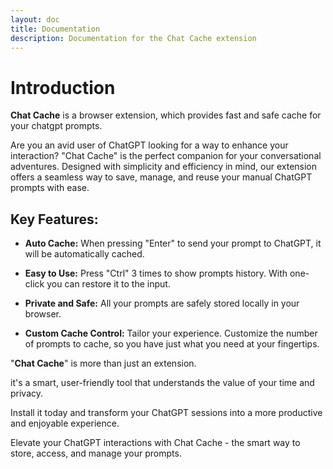 ```yaml
---
layout: doc
title: Documentation
description: Documentation for the Chat Cache extension
---
```


# Introduction
**Chat Cache** is a browser extension, which provides fast and safe cache for your chatgpt prompts.

Are you an avid user of ChatGPT looking for a way to enhance your interaction? "Chat Cache" is the perfect companion for your conversational adventures. Designed with simplicity and efficiency in mind, our extension offers a seamless way to save, manage, and reuse your manual ChatGPT prompts with ease.

## Key Features:

- **Auto Cache:** When pressing "Enter" to send your prompt to ChatGPT, it will be automatically cached.
- **Easy to Use:** Press "Ctrl" 3 times to show prompts history. With one-click you can restore it to the input.
- **Private and Safe:** All your prompts are safely stored locally in your browser.

- **Custom Cache Control:** Tailor your experience. Customize the number of prompts to cache, so you have just what you need at your fingertips.

"**Chat Cache**" is more than just an extension.

it's a smart, user-friendly tool that understands the value of your time and privacy.

Install it today and transform your ChatGPT sessions into a more productive and enjoyable experience.

Elevate your ChatGPT interactions with Chat Cache - the smart way to store, access, and manage your prompts.
